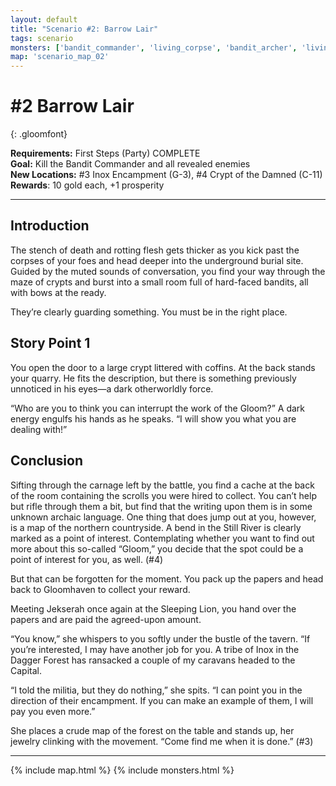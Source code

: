 ```yaml
---
layout: default
title: "Scenario #2: Barrow Lair"
tags: scenario
monsters: ['bandit_commander', 'living_corpse', 'bandit_archer', 'living_bones']
map: 'scenario_map_02'
---
```


# #2 Barrow Lair
{: .gloomfont}

__Requirements:__ First Steps (Party) COMPLETE <br>
__Goal:__ Kill the Bandit Commander and all revealed enemies <br>
__New Locations:__ #3 Inox Encampment <span class="map_loc">(G-3)</span>, #4 Crypt of the Damned <span class="map_loc">(C-11)</span> <br>
__Rewards__: 10 gold each, +1 prosperity

***

## Introduction

The stench of death and rotting flesh gets thicker as you kick past the corpses
of your foes and head deeper into the underground burial site. Guided by
the muted sounds of conversation, you find your way through the maze of crypts
and burst into a small room full of hard-faced bandits, all with bows at the ready.

They’re clearly guarding something. You must be in the right place.

## Story Point 1

You open the door to a large crypt littered with coffins. At the back stands your quarry.
He fits the description, but there is something previously unnoticed in his eyes—a dark
otherworldly force.

“Who are you to think you can interrupt the work of the Gloom?”
A dark energy engulfs his hands as he speaks. “I will show you what you are dealing with!”


## Conclusion

Sifting through the carnage left by the battle, you find a cache at the back of the room
containing the scrolls you were hired to collect. You can’t help but rifle through them
a bit, but find that the writing upon them is in some unknown archaic language. One thing
that does jump out at you, however, is a map of the northern countryside. A bend in the
Still River is clearly marked as a point of interest. Contemplating whether you want to
find out more about this so-called “Gloom,” you decide that the spot could be a point of
interest for you, as well. (#4)

But that can be forgotten for the moment. You pack up the papers and head back to Gloomhaven
to collect your reward.

Meeting Jekserah once again at the Sleeping Lion, you hand over the papers and are paid the agreed-upon amount.

“You know,” she whispers to you softly under the bustle of the tavern. “If you’re interested,
I may have another job for you. A tribe of Inox in the Dagger Forest has ransacked a
couple of my caravans headed to the Capital.

“I told the militia, but they do nothing,” she spits. “I can point you in the direction of
their encampment. If you can make an example of them, I will pay you even more.”

She places a crude map of the forest on the table and stands up, her jewelry clinking with
the movement. “Come find me when it is done.” (#3)


***

{% include map.html %}
{% include monsters.html %}



